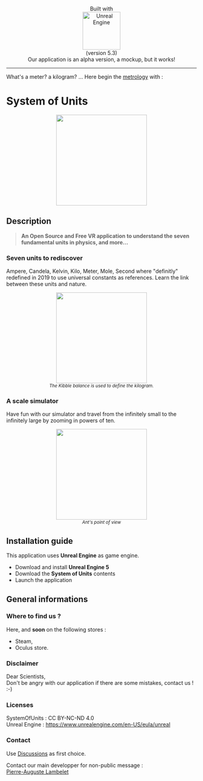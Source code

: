 <p align="center">
  Built with<br>
  <img src="https://system-of-units.com/img/Unreal/Unreal_Engine_white.png" alt="Unreal Engine" width="100px" /><br>
  (version 5.3)<br>
  Our application is an alpha version, a mockup, but it works!
</p>

***
What's a meter? a kilogram? ... Here begin the <a href="https://en.wikipedia.org/wiki/Metrology">metrology</a> with :
# System of Units
<p align="center">
  <img src="https://system-of-units.com/img/SI-Units.png" width="240px">
<p>

## Description

> **An Open Source and Free VR application to understand the seven fundamental units in physics, and more...**

### Seven units to rediscover
Ampere, Candela, Kelvin, Kilo, Meter, Mole, Second where "definitly" redefined in 2019 to use universal constants as references. Learn the link between these units and nature.

<p align="center">
  <img src="https://system-of-units.com/img/kibble.png" width="240px"><br>
  <sub><i>The Kibble balance is used to define the kilogram.</i></sub>
<p>

### A scale simulator
Have fun with our simulator and travel from the infinitely small to the infinitely large by zooming in powers of ten.

<p align="center">
  <img src="https://system-of-units.com/img/Ant-basketball.jpeg" width="240px"><br>
  <sub><i>Ant's point of view</i></sub>
</p>


## Installation guide
This application uses **Unreal Engine** as game engine.
* Download and install **Unreal Engine 5**
* Download the **System of Units** contents
* Launch the application


## General informations


### Where to find us ?
Here, and **soon** on the following stores :
* Steam,
* Oculus store.


### Disclaimer
Dear Scientists,<br>
Don't be angry with our application if there are some mistakes, contact us !
:-)



### Licenses
SystemOfUnits : CC BY-NC-ND 4.0<br>
Unreal Engine : https://www.unrealengine.com/en-US/eula/unreal



### Contact
Use <a href="https://github.com/pierre-auguste/system-of-units/discussions">Discussions</a> as first choice.

Contact our main developper for non-public message :<br>
<a href="mailto:pierre-auguste@lambelet.net">Pierre-Auguste Lambelet</a>

